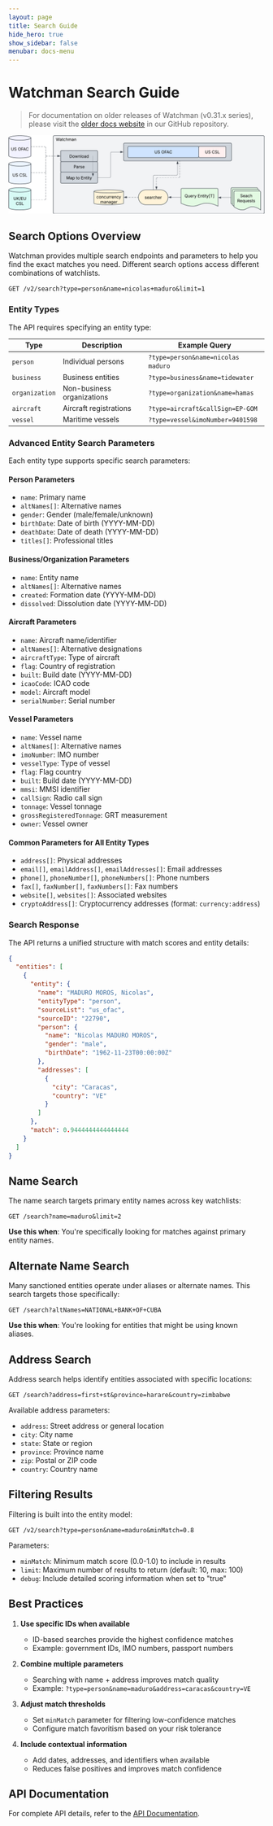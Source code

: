 ```yaml
---
layout: page
title: Search Guide
hide_hero: true
show_sidebar: false
menubar: docs-menu
---
```


# Watchman Search Guide

> For documentation on older releases of Watchman (v0.31.x series), please visit the [older docs website](https://github.com/moov-io/watchman/tree/v0.31.3/docs) in our GitHub repository.

![](images/overview.png)

## Search Options Overview

Watchman provides multiple search endpoints and parameters to help you find the exact matches you need. Different search options access different combinations of watchlists.

```
GET /v2/search?type=person&name=nicolas+maduro&limit=1
```

### Entity Types

The API requires specifying an entity type:

| Type | Description | Example Query |
|------|-------------|---------------|
| `person` | Individual persons | `?type=person&name=nicolas maduro` |
| `business` | Business entities | `?type=business&name=tidewater` |
| `organization` | Non-business organizations | `?type=organization&name=hamas` |
| `aircraft` | Aircraft registrations | `?type=aircraft&callSign=EP-GOM` |
| `vessel` | Maritime vessels | `?type=vessel&imoNumber=9401598` |

### Advanced Entity Search Parameters

Each entity type supports specific search parameters:

#### Person Parameters
- `name`: Primary name
- `altNames[]`: Alternative names
- `gender`: Gender (male/female/unknown)
- `birthDate`: Date of birth (YYYY-MM-DD)
- `deathDate`: Date of death (YYYY-MM-DD)
- `titles[]`: Professional titles

#### Business/Organization Parameters
- `name`: Entity name
- `altNames[]`: Alternative names
- `created`: Formation date (YYYY-MM-DD)
- `dissolved`: Dissolution date (YYYY-MM-DD)

#### Aircraft Parameters
- `name`: Aircraft name/identifier
- `altNames[]`: Alternative designations
- `aircraftType`: Type of aircraft
- `flag`: Country of registration
- `built`: Build date (YYYY-MM-DD)
- `icaoCode`: ICAO code
- `model`: Aircraft model
- `serialNumber`: Serial number

#### Vessel Parameters
- `name`: Vessel name
- `altNames[]`: Alternative names
- `imoNumber`: IMO number
- `vesselType`: Type of vessel
- `flag`: Flag country
- `built`: Build date (YYYY-MM-DD)
- `mmsi`: MMSI identifier
- `callSign`: Radio call sign
- `tonnage`: Vessel tonnage
- `grossRegisteredTonnage`: GRT measurement
- `owner`: Vessel owner

#### Common Parameters for All Entity Types
- `address[]`: Physical addresses
- `email[]`, `emailAddress[]`, `emailAddresses[]`: Email addresses
- `phone[]`, `phoneNumber[]`, `phoneNumbers[]`: Phone numbers
- `fax[]`, `faxNumber[]`, `faxNumbers[]`: Fax numbers
- `website[]`, `websites[]`: Associated websites
- `cryptoAddress[]`: Cryptocurrency addresses (format: `currency:address`)

### Search Response

The API returns a unified structure with match scores and entity details:

```json
{
  "entities": [
    {
      "entity": {
        "name": "MADURO MOROS, Nicolas",
        "entityType": "person",
        "sourceList": "us_ofac",
        "sourceID": "22790",
        "person": {
          "name": "Nicolas MADURO MOROS",
          "gender": "male",
          "birthDate": "1962-11-23T00:00:00Z"
        },
        "addresses": [
          {
            "city": "Caracas",
            "country": "VE"
          }
        ]
      },
      "match": 0.9444444444444444
    }
  ]
}
```

## Name Search

The name search targets primary entity names across key watchlists:

```
GET /search?name=maduro&limit=2
```

**Use this when**: You're specifically looking for matches against primary entity names.

## Alternate Name Search

Many sanctioned entities operate under aliases or alternate names. This search targets those specifically:

```
GET /search?altNames=NATIONAL+BANK+OF+CUBA
```

**Use this when**: You're looking for entities that might be using known aliases.

## Address Search

Address search helps identify entities associated with specific locations:

```
GET /search?address=first+st&province=harare&country=zimbabwe
```

Available address parameters:
- `address`: Street address or general location
- `city`: City name
- `state`: State or region
- `province`: Province name
- `zip`: Postal or ZIP code
- `country`: Country name

## Filtering Results

Filtering is built into the entity model:

```
GET /v2/search?type=person&name=maduro&minMatch=0.8
```

Parameters:
- `minMatch`: Minimum match score (0.0-1.0) to include in results
- `limit`: Maximum number of results to return (default: 10, max: 100)
- `debug`: Include detailed scoring information when set to "true"


## Best Practices

1. **Use specific IDs when available**
   - ID-based searches provide the highest confidence matches
   - Example: government IDs, IMO numbers, passport numbers

2. **Combine multiple parameters**
   - Searching with name + address improves match quality
   - Example: `?type=person&name=maduro&address=caracas&country=VE`

3. **Adjust match thresholds**
   - Set `minMatch` parameter for filtering low-confidence matches
   - Configure match favoritism based on your risk tolerance

5. **Include contextual information**
   - Add dates, addresses, and identifiers when available
   - Reduces false positives and improves match confidence

## API Documentation

For complete API details, refer to the [API Documentation](https://moov-io.github.io/watchman/api/).
